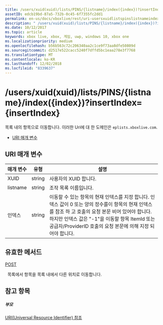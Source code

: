 ```yaml
---
title: /users/xuid(xuid)/lists/PINS/{listname}/index({index})?insertIndex={insertIndex}
assetID: edcb19bd-87a5-732b-0c45-6f7355fc2dd1
permalink: en-us/docs/xboxlive/rest/uri-usersxuidlistspinslistnameindex.html
description: " /users/xuid(xuid)/lists/PINS/{listname}/index({index})?insertIndex={insertIndex}"
ms.date: 10/12/2017
ms.topic: article
keywords: xbox live, xbox, 게임, uwp, windows 10, xbox one
ms.localizationpriority: medium
ms.openlocfilehash: b56b563c72c206340aa2c1ce9f73aa8dfe50809d
ms.sourcegitcommit: d2517e522cacc5240f7dffd5bc1eaa278e3f7768
ms.translationtype: MT
ms.contentlocale: ko-KR
ms.lasthandoff: 12/02/2018
ms.locfileid: "8339637"
---
```

# <a name="usersxuidxuidlistspinslistnameindexindexinsertindexinsertindex"></a>/users/xuid(xuid)/lists/PINS/{listname}/index({index})?insertIndex={insertIndex}
목록 내의 항목으로 이동합니다. 이러한 Uri에 대 한 도메인은 `eplists.xboxlive.com`.
 
  * [URI 매개 변수](#ID4EV)
 
<a id="ID4EV"></a>

 
## <a name="uri-parameters"></a>URI 매개 변수 
 
| 매개 변수| 유형| 설명| 
| --- | --- | --- | 
| XUID| string| 사용자의 XUID 합니다.| 
| listname| string| 조작 목록 이름입니다.| 
| 인덱스| string| 이동할 수 있는 항목의 현재 인덱스를 지정 합니다. 인덱스 값이 0 또는 양의 정수를이 항목의 현재 인덱스를 참조 하 고 호출의 요청 본문 비어 있어야 합니다. 하지만 인덱스 값은 "-1"을 이동할 항목 ItemId 또는 공급자/ProviderID 호출의 요청 본문에 의해 지정 되어야 합니다. | 
  
<a id="ID4EHC"></a>

 
## <a name="valid-methods"></a>유효한 메서드

[POST](uri-usersxuidlistspinslistnameindexpost.md)

&nbsp;&nbsp;목록에서 항목을 목록 내에서 다른 위치로 이동합니다.
 
<a id="ID4ERC"></a>

 
## <a name="see-also"></a>참고 항목
 
<a id="ID4ETC"></a>

 
##### <a name="parent"></a>부모 

[URI(Universal Resource Identifier) 참조](../atoc-xboxlivews-reference-uris.md)

   